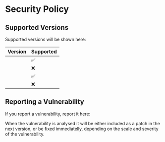 # Security Policy

## Supported Versions

Supported versions will be shown here:

| Version | Supported          |
| ------- | ------------------ |
|         | :white_check_mark: |
|         | :x:                |
|         | :white_check_mark: |
|         | :x:                |

## Reporting a Vulnerability

If you report a vulnerability, report it here:

When the vulnerability is analysed it will be either included as a patch in the next version, or be fixed immediatelly,
depending on the scale and severity of the vulnerability.
